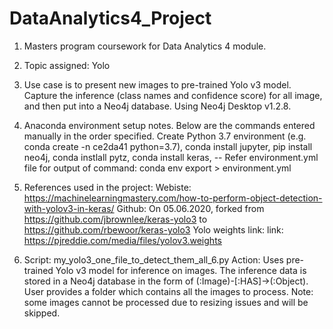 # DataAnalytics4_Project
1) Masters program coursework for Data Analytics 4 module.

2) Topic assigned: Yolo

3) Use case is to present new images to pre-trained Yolo v3 model. Capture the inference (class names and confidence score) for all image, and then put into a Neo4j database. Using Neo4j Desktop v1.2.8.

4) Anaconda environment setup notes. Below are the commands entered manually in the order specified.
Create Python 3.7 environment (e.g. conda create -n ce2da41 python=3.7),
conda install jupyter,
pip install neo4j,
conda instlall pytz,
conda install keras,
-- Refer environment.yml file for output of command: conda env export > environment.yml

5) References used in the project:
Webiste: https://machinelearningmastery.com/how-to-perform-object-detection-with-yolov3-in-keras/
Github: On 05.06.2020, forked from https://github.com/jbrownlee/keras-yolo3 to https://github.com/rbewoor/keras-yolo3
Yolo weights link: link: https://pjreddie.com/media/files/yolov3.weights

6) Script: my_yolo3_one_file_to_detect_them_all_6.py
Action: Uses pre-trained Yolo v3 model for inference on images. The inference data is stored in a Neo4j database in the form of (:Image)-[:HAS]->(:Object). User provides a folder which contains all the images to process. Note: some images cannot be processed due to resizing issues and will be skipped.


